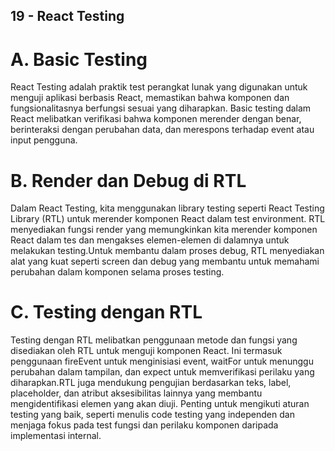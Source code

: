 ## 19 - React Testing

# A. Basic Testing

React Testing adalah praktik test perangkat lunak yang digunakan untuk menguji aplikasi berbasis React, memastikan bahwa komponen dan fungsionalitasnya berfungsi sesuai yang diharapkan. Basic testing dalam React melibatkan verifikasi bahwa komponen merender dengan benar, berinteraksi dengan perubahan data, dan merespons terhadap event atau input pengguna.

# B. Render dan Debug di RTL

Dalam React Testing, kita menggunakan library testing seperti React Testing Library (RTL) untuk merender komponen React dalam test environment. RTL menyediakan fungsi render yang memungkinkan kita merender komponen React dalam tes dan mengakses elemen-elemen di dalamnya untuk melakukan testing.Untuk membantu dalam proses debug, RTL menyediakan alat yang kuat seperti screen dan debug yang membantu untuk memahami perubahan dalam komponen selama proses testing.

# C. Testing dengan RTL

Testing dengan RTL melibatkan penggunaan metode dan fungsi yang disediakan oleh RTL untuk menguji komponen React. Ini termasuk penggunaan fireEvent untuk menginisiasi event, waitFor untuk menunggu perubahan dalam tampilan, dan expect untuk memverifikasi perilaku yang diharapkan.RTL juga mendukung pengujian berdasarkan teks, label, placeholder, dan atribut aksesibilitas lainnya yang membantu mengidentifikasi elemen yang akan diuji. Penting untuk mengikuti aturan testing yang baik, seperti menulis code testing yang independen dan menjaga fokus pada test fungsi dan perilaku komponen daripada implementasi internal.
